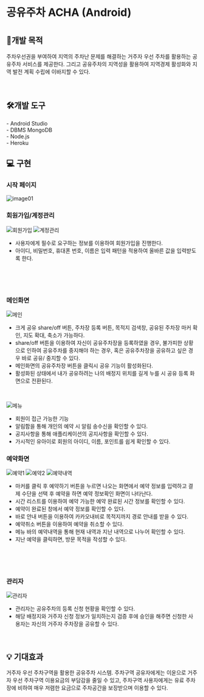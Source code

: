 <h1>공유주차 ACHA (Android) <h1>

<h2> 📖개발 목적 </h2>
  주차우선권을 부여하여 지역의 주차난 문제를 해결하는 거주자 우선 주차를 활용하는 공유주차 서비스를 제공한다. 그리고 공유주차의 지역성을 활용하여 지역경제 활성화와 지역 발전 계획 수립에 이바지할 수 있다.
  <br/>
  <br/>
  <br/>
  
<h2> 🛠개발 도구 </h2>
- Android Studio <br/>
- DBMS MongoDB <br/>
- Node.js <br/>
- Heroku <br/>

## 💻 구현

### 시작 페이지

![image01](https://user-images.githubusercontent.com/57476918/125679375-6cacc479-7197-4e6b-a66b-6d58dcebd05c.png)

### 회원가입/계정관리

![회원가입](https://user-images.githubusercontent.com/57476918/125680015-35ac4adc-3535-4e8e-90a1-473224fcc3ca.png)
![계정관리](https://user-images.githubusercontent.com/57476918/125680059-57fbc341-896d-4675-a457-1cdd45983919.png)
<br/>
- 사용자에게 필수로 요구하는 정보를 이용하여 회원가입을 진행한다. 
- 아이디, 비밀번호, 휴대폰 번호, 이름은 입력 패턴을 적용하여 올바른 값을 입력받도록 한다. 
<br/>
<br/>
<br/>

### 메인화면

![메인](https://user-images.githubusercontent.com/57476918/125679939-5dacd79d-55c2-4751-ab74-401f96f00298.png)
<br/>
- 크게 공유 share/off 버튼, 주차장 등록 버튼, 목적지 검색창, 공유된 주차장 마커 확인, 지도 확대, 축소가 가능하다. 
- share/off 버튼을 이용하여 자신이 공유주차장을 등록하였을 경우, 불가피한 상황으로 인하여 공유주차를 중지해야 하는 경우, 혹은 공유주차장을 공유하고 싶은 경우 바로 공유/ 중지할 수 있다.
- 메인화면의 공유주차장 버튼을 클릭시 공유 기능이 활성화된다.
- 활성화된 상태에서 내가 공유하려는 나의 배정지 위치를 길게 누를 시 공유 등록 화면으로 전환된다. 
<br/>

![메뉴](https://user-images.githubusercontent.com/57476918/125681294-32816dc6-b668-445b-91f0-498e1b7010c6.png)
<br/>
- 회원이 접근 가능한 기능
- 알림함을 통해 개인의 예약 시 알림 송수신을 확인할 수 있다. 
- 공지사항을 통해 애플리케이션의 공지사항을 확인할 수 있다.
- 가시적인 유아이로 회원의 아이디, 이름, 포인트를 쉽게 확인할 수 있다. 



### 예약화면

![예약1](https://user-images.githubusercontent.com/57476918/125679989-7c0c28b7-1263-4e1d-aba4-fb5f97c27a27.png)
![예약2](https://user-images.githubusercontent.com/57476918/125679981-d20db3b5-047d-4232-9f0a-dfa66eae9ffd.png)
![예약내역](https://user-images.githubusercontent.com/57476918/125679986-c1f03e49-c972-482a-81f8-407529f3dd9d.png)
<br/>
- 마커를 클릭 후 예약하기 버튼을 누르면 나오는 화면에서 예약 정보를 입력하고 결제
  수단을 선택 후 예약을 하면 예약 정보확인 화면이 나타난다.
- 시간 리스트를 이용하여 예약 가능한 예약 완료된 시간 정보를 확인할 수 있다. 
- 예약이 완료된 창에서 예약 정보를 확인할 수 있다.
- 바로 안내 버튼을 이용하여 카카오내비로 목적지까지 경로 안내를 받을 수 있다.
- 예약취소 버튼을 이용하여 예약을 취소할 수 있다. 
- 메뉴 바의 예약내역을 통해 현재 내역과 지난 내역으로 나누어 확인할 수 있다.
- 지난 예약을 클릭하면, 방문 목적을 작성할 수 있다. 

<br/>
<br/>
<br/>

### 관리자

![관리자](https://user-images.githubusercontent.com/57476918/125680070-b340754e-04b0-4a88-8e78-d8d2afd2c921.png)
<br/>
 - 관리자는 공유주차의 등록 신청 현황을 확인할 수 있다.
-  해당 배정지와 거주자 신청 정보가 일치하는지 검증 후에 승인을 해주면 신청한 사용자는 자신의 거주자 주차장을 공유할 수 있다.
<br/>

## 💡 기대효과 
거주자 우선 주차구역을 활용한 공유주차 시스템. 주차구역 공유자에게는 이윤으로 거주자 우선 주차구역 이용요금의 부담감을 줄일 수 있고, 주차구역 사용자에게는 유료 주차장에 비하여 매우 저렴한 요금으로 주차공간을 보장받으며 이용할 수 있다. 
